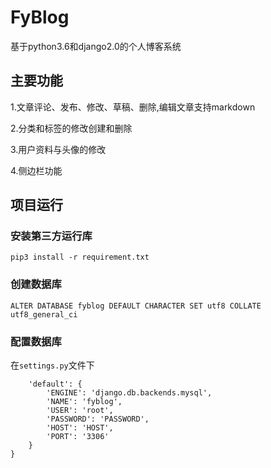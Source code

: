 # FyBlog

基于python3.6和django2.0的个人博客系统

## 主要功能
1.文章评论、发布、修改、草稿、删除,编辑文章支持markdown

2.分类和标签的修改创建和删除

3.用户资料与头像的修改

4.侧边栏功能

## 项目运行
 
### 安装第三方运行库

    pip3 install -r requirement.txt
    
### 创建数据库
    ALTER DATABASE fyblog DEFAULT CHARACTER SET utf8 COLLATE utf8_general_ci 

### 配置数据库

在```settings.py```文件下

```DATABASES = {
    'default': {
        'ENGINE': 'django.db.backends.mysql',
        'NAME': 'fyblog',
        'USER': 'root',
        'PASSWORD': 'PASSWORD',
        'HOST': 'HOST',
        'PORT': '3306'
    }
}
```




